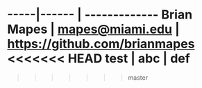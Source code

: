 
-----|------ | -------------
Brian Mapes | mapes@miami.edu | https://github.com/brianmapes
<<<<<<< HEAD
test | abc | def
=======

>>>>>>> master
